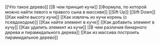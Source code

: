 [[Что такое дерево]]
[[В чем принцип кучи]]
[[Формула, по которой можно найти левого и правого сына в массиве]]
[[Sift Up]]
[[Sift Down]]
[[Как найти высоту кучи]]
[[Как извлечь из кучи корень (с псевдокодом)]]
[[Как найти элемент в куче]]
[[Как добавить элемент в кучу]]
[[Как удалить элемент из кучи]]
[[В чем различия бинарного дерева и пирамидального дерева]]
[[Как из массива построить пирамидальное дерево]]